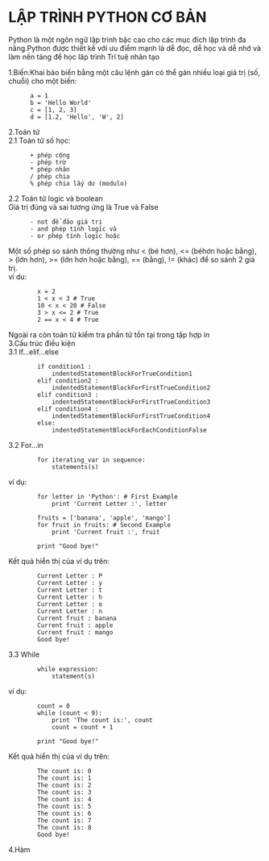 # LẬP TRÌNH PYTHON CƠ BẢN
Python là một ngôn ngữ lập trình bậc cao cho các mục đích lập trình đa năng.Python được thiết kế với ưu điểm mạnh là dễ đọc, dễ học và dễ nhớ và làm nền tảng để học lâp trình Trí tuệ nhân tạo

1.Biến:Khai báo biến bằng một câu lệnh gán có thể gán nhiều loại giá trị (số, chuỗi) cho một biến:
    
          a = 1
          b = 'Hello World'
          c = [1, 2, 3]
          d = [1.2, 'Hello', 'W', 2]
          
2.Toán tử<br />
2.1 Toán tử số học:

          + phép cộng
          - phép trừ
          * phép nhân
          / phép chia
          % phép chia lấy dư (modulo)
          
2.2 Toán tử logic và boolean<br />
Giá trị đúng và sai tương ứng là True và False<br />

          - not để đảo giá trị
          - and phép tính logic và
          - or phép tính logic hoặc
          
 Một số phép so sánh thông thường như < (bé hơn), <= (béhơn hoặc bằng), > (lớn hơn), >= (lớn hơn hoặc bằng), ==
(bằng), != (khác) để so sánh 2 giá trị.<br />
 ví du:
 
            x = 2
            1 < x < 3 # True
            10 < x < 20 # False
            3 > x <= 2 # True
            2 == x < 4 # True
            
  Ngoài ra còn toán tử kiểm tra phần tử tồn tại trong tập hợp in<br />
  3.Cấu trúc điều kiện<br />
  3.1 If...elif...else
  
            if condition1 :
                indentedStatementBlockForTrueCondition1
            elif condition2 :
                indentedStatementBlockForFirstTrueCondition2
            elif condition3 :
                indentedStatementBlockForFirstTrueCondition3
            elif condition4 :
                indentedStatementBlockForFirstTrueCondition4
            else:
                indentedStatementBlockForEachConditionFalse
                
  3.2 For...in
    
            for iterating_var in sequence:
                statements(s)
                
  ví dụ:
  
            for letter in 'Python': # First Example
                print 'Current Letter :', letter

            fruits = ['banana', 'apple', 'mango']
            for fruit in fruits: # Second Example
                print 'Current fruit :', fruit

            print "Good bye!"
   
  Kết quả hiển thị của ví dụ trên:
  
            Current Letter : P
            Current Letter : y
            Current Letter : t
            Current Letter : h
            Current Letter : o
            Current Letter : n
            Current fruit : banana
            Current fruit : apple
            Current fruit : mango
            Good bye!
            
  3.3 While
  
            while expression:
                statement(s)
                
  ví dụ:
  
            count = 0
            while (count < 9):
                print 'The count is:', count
                count = count + 1

            print "Good bye!"
            
  Kết quả hiển thị của ví dụ trên:
  
            The count is: 0
            The count is: 1
            The count is: 2
            The count is: 3
            The count is: 4
            The count is: 5
            The count is: 6
            The count is: 7
            The count is: 8
            Good bye!
  4.Hàm
  
            
   
  
  
